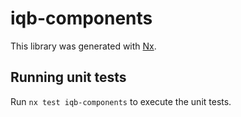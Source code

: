 # iqb-components

This library was generated with [Nx](https://nx.dev).

## Running unit tests

Run `nx test iqb-components` to execute the unit tests.
